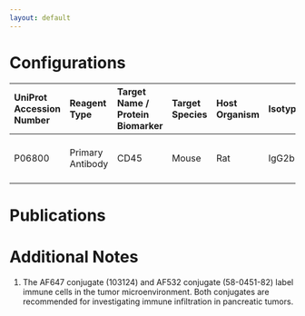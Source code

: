 ```yaml
---
layout: default
---
```


# Configurations

| UniProt Accession Number   | Reagent Type     | Target Name / Protein Biomarker   | Target Species   | Host Organism   | Isotype   | Clonality   | Vendor    |   Catalog Number | Conjugate   | RRID      | Availability   | Method        | Tissue Preservation               | Target Tissue                    | Tissue State   | Detergent         | Antigen Retrieval Conditions   | Dye Inactivation Conditions   | Recommend   | Agree                                                        | Disagree   | Contributor                                                  | Notes       |
|:---------------------------|:-----------------|:----------------------------------|:-----------------|:----------------|:----------|:------------|:----------|-----------------:|:------------|:----------|:---------------|:--------------|:----------------------------------|:---------------------------------|:---------------|:------------------|:-------------------------------|:------------------------------|:------------|:-------------------------------------------------------------|:-----------|:-------------------------------------------------------------|:------------|
| P06800                     | Primary Antibody | CD45                              | Mouse            | Rat             | IgG2b     | 30-F11      | BioLegend |           103124 | AF647       | AB_493533 | Stock          | IBEX2D Manual | 1:4 Cytofix/Cytoperm Fixed Frozen | Pancreatic Ductal Adenocarcinoma | Tumor          | 0.3% Triton-X-100 | NA                             | 1 mg/ml LiBH4 15 minutes      | Yes         | [0009-0007-0646-7946](https://orcid.org/0009-0007-0646-7946) | NA         | [0009-0007-0646-7946](https://orcid.org/0009-0007-0646-7946) | [1](#notes) |

# Publications



# Additional Notes

<a name="notes"></a>
1. The AF647 conjugate (103124) and AF532 conjugate (58-0451-82) label immune cells in the tumor microenvironment. Both conjugates are recommended for investigating immune infiltration in pancreatic tumors.